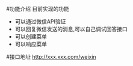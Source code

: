 #功能介绍
目前实现的功能
- 可以通过微信API验证
- 可以回复微信发送的消息,可以自己调试回答接口
- 可以创建菜单
- 可以响应菜单

#接口地址
http://xxx.xxx.com/weixin
